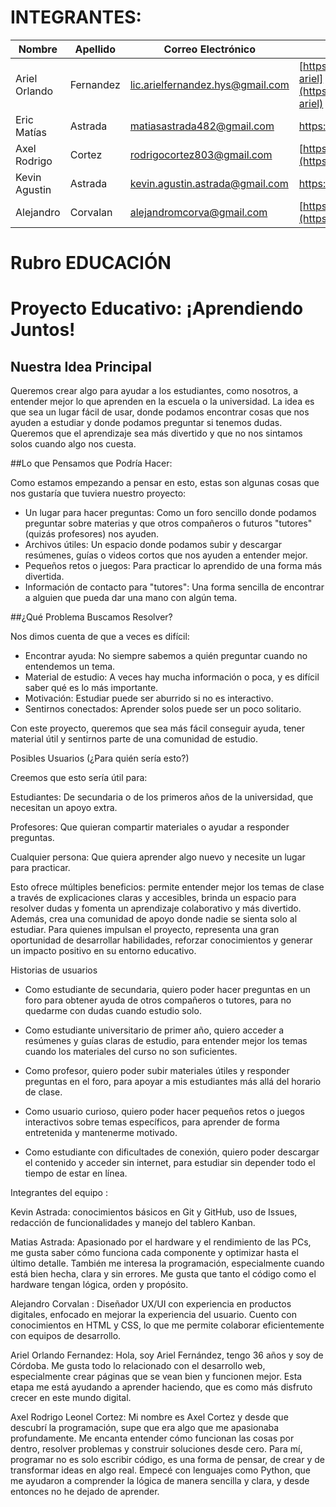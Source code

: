 # INTEGRANTES:


|         Nombre        |        Apellido                |            Correo Electrónico           |                   Github                  |
|-----------------------|--------------------------------|-----------------------------------------|-------------------------------------------|
|       Ariel Orlando        |        Fernandez          |   lic.arielfernandez.hys@gmail.com             |  [https://github.com/fernandez-ariel](https://github.com/fernandez-ariel) |
|       Eric Matías        |        Astrada          |   matiasastrada482@gmail.com             |  https://github.com/Matias038 |
|       Axel Rodrigo        |        Cortez          |   rodrigocortez803@gmail.com             |  [https://github.com/AxelCortez11](https://github.com/AxelCortez11) |
|       Kevin Agustin       |        Astrada          |   kevin.agustin.astrada@gmail.com             |  https://github.com/KevinAstrada |
|       Alejandro        |        Corvalan          |   alejandromcorva@gmail.com             |  [https://github.com/corval-LC](https://github.com/Corval-LC) |

# Rubro EDUCACIÓN

#  Proyecto Educativo: ¡Aprendiendo Juntos! 

## Nuestra Idea Principal
Queremos crear algo para ayudar a los estudiantes, como nosotros, a entender mejor lo que aprenden en la escuela o la universidad. La idea es que sea un lugar fácil de usar, donde podamos encontrar cosas que nos ayuden a estudiar y donde podamos preguntar si tenemos dudas. Queremos que el aprendizaje sea más divertido y que no nos sintamos solos cuando algo nos cuesta. 

##Lo que Pensamos que Podría Hacer:

Como estamos empezando a pensar en esto, estas son algunas cosas que nos gustaría que tuviera nuestro proyecto:
* Un lugar para hacer preguntas: Como un foro sencillo donde podamos preguntar sobre materias y que otros compañeros o futuros "tutores" (quizás profesores) nos ayuden.
* Archivos útiles: Un espacio donde podamos subir y descargar resúmenes, guías o videos cortos que nos ayuden a entender mejor.
* Pequeños retos o juegos: Para practicar lo aprendido de una forma más divertida.
* Información de contacto para "tutores": Una forma sencilla de encontrar a alguien que pueda dar una mano con algún tema. 

##¿Qué Problema Buscamos Resolver?

Nos dimos cuenta de que a veces es difícil:
* Encontrar ayuda: No siempre sabemos a quién preguntar cuando no entendemos un tema.
* Material de estudio: A veces hay mucha información o poca, y es difícil saber qué es lo más importante.
* Motivación: Estudiar puede ser aburrido si no es interactivo.
* Sentirnos conectados: Aprender solos puede ser un poco solitario. 

Con este proyecto, queremos que sea más fácil conseguir ayuda, tener material útil y sentirnos parte de una comunidad de estudio.

Posibles Usuarios (¿Para quién sería esto?)

Creemos que esto sería útil para:

Estudiantes: De secundaria o de los primeros años de la universidad, que necesitan un apoyo extra.

Profesores: Que quieran compartir materiales o ayudar a responder preguntas.

Cualquier persona: Que quiera aprender algo nuevo y necesite un lugar para practicar.

Esto ofrece múltiples beneficios: permite entender mejor los temas de clase a través de explicaciones claras y accesibles, brinda un espacio para resolver dudas y fomenta un aprendizaje colaborativo y más divertido. Además, crea una comunidad de apoyo donde nadie se sienta solo al estudiar. Para quienes impulsan el proyecto, representa una gran oportunidad de desarrollar habilidades, reforzar conocimientos y generar un impacto positivo en su entorno educativo.

Historias de usuarios

*	Como estudiante de secundaria, quiero poder hacer preguntas en un foro para obtener ayuda de otros compañeros o tutores, para no quedarme con dudas cuando estudio solo.
  
*	Como estudiante universitario de primer año, quiero acceder a resúmenes y guías claras de estudio, para entender mejor los temas cuando los materiales del curso no son suficientes.
  
*	Como profesor, quiero poder subir materiales útiles y responder preguntas en el foro, para apoyar a mis estudiantes más allá del horario de clase.
  
*	Como usuario curioso, quiero poder hacer pequeños retos o juegos interactivos sobre temas específicos, para aprender de forma entretenida y mantenerme motivado.
  
* Como estudiante con dificultades de conexión, quiero poder descargar el contenido y acceder sin internet, para estudiar sin depender todo el tiempo de estar en línea.
 
Integrantes del equipo :

 Kevin Astrada: conocimientos básicos en Git y GitHub, uso de Issues, redacción de funcionalidades y manejo del tablero Kanban.

 Matias Astrada: Apasionado por el hardware y el rendimiento de las PCs, me gusta saber cómo funciona cada componente y optimizar hasta el último detalle. También me interesa la programación, especialmente cuando está bien hecha, clara y sin errores. Me gusta que tanto el código como el hardware tengan lógica, orden y propósito.

Alejandro Corvalan : Diseñador UX/UI con experiencia en productos digitales, enfocado en mejorar la experiencia del usuario. Cuento con conocimientos en HTML y CSS, lo que me permite colaborar eficientemente con equipos de desarrollo.

Ariel Orlando Fernandez: Hola, soy Ariel Fernández, tengo 36 años y soy de Córdoba. Me gusta todo lo relacionado con el desarrollo web, especialmente crear páginas que se vean bien y funcionen mejor. Esta etapa me está ayudando a aprender haciendo, que es como más disfruto crecer en este mundo digital.

Axel Rodrigo Leonel Cortez: Mi nombre es Axel Cortez y desde que descubrí la programación, supe que era algo que me apasionaba profundamente. Me encanta entender cómo funcionan las cosas por dentro, resolver problemas y construir soluciones desde cero. Para mí, programar no es solo escribir código, es una forma de pensar, de crear y de transformar ideas en algo real. Empecé con lenguajes como Python, que me ayudaron a comprender la lógica de manera sencilla y clara, y desde entonces no he dejado de aprender.
